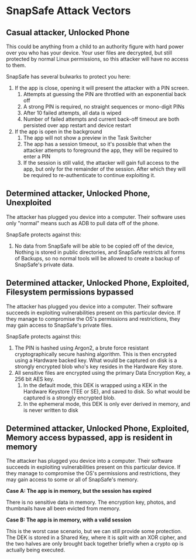 # SnapSafe Attack Vectors

##  

## Casual attacker, Unlocked Phone

This could be anything from a child to an authority figure with hard power over you who has your device. Your user files
are decrypted, but still protected by normal Linux permissions, so this attacker will have no access to them.

SnapSafe has several bulwarks to protect you here:

1. If the app is close, opening it will present the attacker with a PIN screen.
    1. Attempts at guessing the PIN are throttled with an exponential back off
    2. A strong PIN is required, no straight sequences or mono-digit PINs
    3. After 10 failed attempts, all data is wiped
    4. Number of failed attempts and current back-off timeout are both persisted over app restart and device restart
2. If the app is open in the background
    1. The app will not show a preview in the Task Switcher
    2. The app has a session timeout, so it's possible that when the attacker attempts to foreground the app, they will
       be required to enter a PIN
    3. If the session is still valid, the attacker will gain full access to the app, but only for the remainder of the
       session. After which they will be required to re-authenticate to continue exploiting it.

## Determined attacker, Unlocked Phone, Unexploited

The attacker has plugged you device into a computer. Their software uses only "normal" means such as ADB to pull data
off of the phone.

SnapSafe protects against this:

1. No data from SnapSafe will be able to be copied off of the device, Nothing is stored in public directories, and
   SnapSafe restricts all forms of Backups, so no normal tools will be allowed to create a backup of SnapSafe's private
   data.

## Determined attacker, Unlocked Phone, Exploited, Filesystem permissions bypassed

The attacker has plugged you device into a computer. Their software succeeds in exploiting vulnerabilities present on
this particular device. If they manage to compromise the OS's permissions and restrictions, they may gain access to
SnapSafe's private files.

SnapSafe protects against this:

1. The PIN is hashed using Argon2, a brute force resistant cryptographically secure hashing algorithm. This is then
   encrypted using a Hardware backed key. What would be captured on disk is a strongly encrypted blob who's key resides
   in the Hardware Key store.
2. All sensitive files are encrypted using the primary Data Encryption Key, a 256 bit AES key.
    1. In the default mode, this DEK is wrapped using a KEK in the Hardware Keystore (TEE or SE), and saved to disk. So
       what would be captured is a strongly encrypted blob.
    2. In the ephemeral mode, this DEK is only ever derived in memory, and is never written to disk

## Determined attacker, Unlocked Phone, Exploited, Memory access bypassed, app is resident in memory

The attacker has plugged you device into a computer. Their software succeeds in exploiting vulnerabilities present on
this particular device. If they manage to compromise the OS's permissions and restrictions, they may gain access to some
or all of SnapSafe's memory.

**Case A: The app is in memory, but the session has expired**

There is no sensitive data in memory. The encryption key, photos, and thumbnails have all been evicted from memory.

**Case B: The app is in memory, with a valid session**

This is the worst case scenario, but we can still provide some protection. The DEK is stored in a Shared Key, where it
is split with an XOR cipher, and the two halves are only brought back together briefly when a crypto op is actually
being executed.